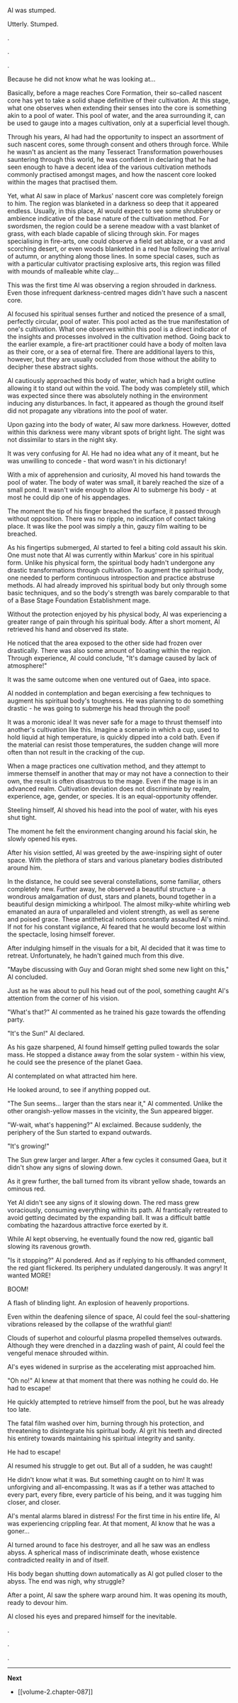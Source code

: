 
Al was stumped.

Utterly. Stumped.

.

.

.

Because he did not know what he was looking at...

Basically, before a mage reaches Core Formation, their so-called nascent core has yet to take a solid shape definitive of their cultivation. At this stage, what one observes when extending their senses into the core is something akin to a pool of water. This pool of water, and the area surrounding it, can be used to gauge into a mages cultivation, only at a superficial level though.

Through his years, Al had had the opportunity to inspect an assortment of such nascent cores, some through consent and others through force. While he wasn't as ancient as the many Tesseract Transformation powerhouses sauntering through this world, he was confident in declaring that he had seen enough to have a decent idea of the various cultivation methods commonly practised amongst mages, and how the nascent core looked within the mages that practised them.

Yet, what Al saw in place of Markus' nascent core was completely foreign to him. The region was blanketed in a darkness so deep that it appeared endless. Usually, in this place, Al would expect to see some shrubbery or ambience indicative of the base nature of the cultivation method. For swordsmen, the region could be a serene meadow with a vast blanket of grass, with each blade capable of slicing through skin. For mages specialising in fire-arts, one could observe a field set ablaze, or a vast and scorching desert, or even woods blanketed in a red hue following the arrival of autumn, or anything along those lines. In some special cases, such as with a particular cultivator practising explosive arts, this region was filled with mounds of malleable white clay...

This was the first time Al was observing a region shrouded in darkness. Even those infrequent darkness-centred mages didn't have such a nascent core.

Al focused his spiritual senses further and noticed the presence of a small, perfectly circular, pool of water. This pool acted as the true manifestation of one's cultivation. What one observes within this pool is a direct indicator of the insights and processes involved in the cultivation method. Going back to the earlier example, a fire-art practitioner could have a body of molten lava as their core, or a sea of eternal fire. There are additional layers to this, however, but they are usually occluded from those without the ability to decipher these abstract sights.

Al cautiously approached this body of water, which had a bright outline allowing it to stand out within the void. The body was completely still, which was expected since there was absolutely nothing in the environment inducing any disturbances. In fact, it appeared as though the ground itself did not propagate any vibrations into the pool of water.

Upon gazing into the body of water, Al saw more darkness. However, dotted within this darkness were many vibrant spots of bright light. The sight was not dissimilar to stars in the night sky.

It was very confusing for Al. He had no idea what any of it meant, but he was unwilling to concede - that word wasn't in his dictionary!

With a mix of apprehension and curiosity, Al moved his hand towards the pool of water. The body of water was small, it barely reached the size of a small pond. It wasn't wide enough to allow Al to submerge his body - at most he could dip one of his appendages.

The moment the tip of his finger breached the surface, it passed through without opposition. There was no ripple, no indication of contact taking place. It was like the pool was simply a thin, gauzy film waiting to be breached.

As his fingertips submerged, Al started to feel a biting cold assault his skin. One must note that Al was currently within Markus' core in his spiritual form. Unlike his physical form, the spiritual body hadn't undergone any drastic transformations through cultivation. To augment the spiritual body, one needed to perform continuous introspection and practice abstruse methods. Al had already improved his spiritual body but only through some basic techniques, and so the body's strength was barely comparable to that of a Base Stage Foundation Establishment mage.

Without the protection enjoyed by his physical body, Al was experiencing a greater range of pain through his spiritual body. After a short moment, Al retrieved his hand and observed its state.

He noticed that the area exposed to the other side had frozen over drastically. There was also some amount of bloating within the region. Through experience, Al could conclude, "It's damage caused by lack of atmosphere!"

It was the same outcome when one ventured out of Gaea, into space.

Al nodded in contemplation and began exercising a few techniques to augment his spiritual body's toughness. He was planning to do something drastic - he was going to submerge his head through the pool!

It was a moronic idea! It was never safe for a mage to thrust themself into another's cultivation like this. Imagine a scenario in which a cup, used to hold liquid at high temperature, is quickly dipped into a cold bath. Even if the material can resist those temperatures, the sudden change will more often than not result in the cracking of the cup.

When a mage practices one cultivation method, and they attempt to immerse themself in another that may or may not have a connection to their own, the result is often disastrous to the mage. Even if the mage is in an advanced realm. Cultivation deviation does not discriminate by realm, experience, age, gender, or species. It is an equal-opportunity offender.

Steeling himself, Al shoved his head into the pool of water, with his eyes shut tight.

The moment he felt the environment changing around his facial skin, he slowly opened his eyes.

After his vision settled, Al was greeted by the awe-inspiring sight of outer space. With the plethora of stars and various planetary bodies distributed around him.

In the distance, he could see several constellations, some familiar, others completely new. Further away, he observed a beautiful structure - a wondrous amalgamation of dust, stars and planets, bound together in a beautiful design mimicking a whirlpool. The almost milky-white whirling web emanated an aura of unparalleled and violent strength, as well as serene and poised grace. These antithetical notions constantly assaulted Al's mind. If not for his constant vigilance, Al feared that he would become lost within the spectacle, losing himself forever.

After indulging himself in the visuals for a bit, Al decided that it was time to retreat. Unfortunately, he hadn't gained much from this dive.

"Maybe discussing with Guy and Goran might shed some new light on this," Al concluded.

Just as he was about to pull his head out of the pool, something caught Al's attention from the corner of his vision.

"What's that?" Al commented as he trained his gaze towards the offending party.

"It's the Sun!" Al declared.

As his gaze sharpened, Al found himself getting pulled towards the solar mass. He stopped a distance away from the solar system - within his view, he could see the presence of the planet Gaea.

Al contemplated on what attracted him here.

He looked around, to see if anything popped out.

"The Sun seems... larger than the stars near it," Al commented. Unlike the other orangish-yellow masses in the vicinity, the Sun appeared bigger.

"W-wait, what's happening?" Al exclaimed. Because suddenly, the periphery of the Sun started to expand outwards.

"It's growing!"

The Sun grew larger and larger. After a few cycles it consumed Gaea, but it didn't show any signs of slowing down.

As it grew further, the ball turned from its vibrant yellow shade, towards an ominous red.

Yet Al didn't see any signs of it slowing down. The red mass grew voraciously, consuming everything within its path. Al frantically retreated to avoid getting decimated by the expanding ball. It was a difficult battle combating the hazardous attractive force exerted by it.

While Al kept observing, he eventually found the now red, gigantic ball slowing its ravenous growth.

"Is it stopping?" Al pondered. And as if replying to his offhanded comment, the red giant flickered. Its periphery undulated dangerously. It was angry! It wanted MORE!

BOOM!

A flash of blinding light. An explosion of heavenly proportions.

Even within the deafening silence of space, Al could feel the soul-shattering vibrations released by the collapse of the wrathful giant!

Clouds of superhot and colourful plasma propelled themselves outwards. Although they were drenched in a dazzling wash of paint, Al could feel the vengeful menace shrouded within.

Al's eyes widened in surprise as the accelerating mist approached him.

"Oh no!" Al knew at that moment that there was nothing he could do. He had to escape!

He quickly attempted to retrieve himself from the pool, but he was already too late.

The fatal film washed over him, burning through his protection, and threatening to disintegrate his spiritual body. Al grit his teeth and directed his entirety towards maintaining his spiritual integrity and sanity.

He had to escape!

Al resumed his struggle to get out. But all of a sudden, he was caught!

He didn't know what it was. But something caught on to him! It was unforgiving and all-encompassing. It was as if a tether was attached to every part, every fibre, every particle of his being, and it was tugging him closer, and closer.

Al's mental alarms blared in distress! For the first time in his entire life, Al was experiencing crippling fear. At that moment, Al know that he was a goner...

Al turned around to face his destroyer, and all he saw was an endless abyss. A spherical mass of indiscriminate death, whose existence contradicted reality in and of itself.

His body began shutting down automatically as Al got pulled closer to the abyss. The end was nigh, why struggle?

After a point, Al saw the sphere warp around him. It was opening its mouth, ready to devour him.

Al closed his eyes and prepared himself for the inevitable.

.

.

.

____

**Next**
* [[volume-2.chapter-087]]